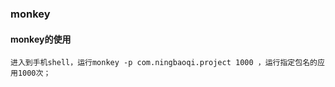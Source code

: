 ### monkey
#### monkey的使用
```
进入到手机shell，运行monkey -p com.ningbaoqi.project 1000 ，运行指定包名的应用1000次；
```

